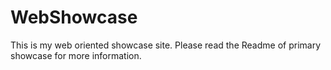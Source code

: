 # WebShowcase
This is my web oriented showcase site. Please read the Readme of primary showcase for more information.
